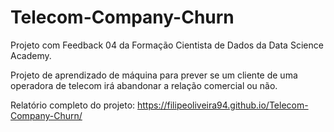# Telecom-Company-Churn
Projeto com Feedback 04 da Formação Cientista de Dados da Data Science Academy.

Projeto de aprendizado de máquina para prever se um cliente de uma operadora de telecom irá abandonar a relação comercial ou não.

Relatório completo do projeto: https://filipeoliveira94.github.io/Telecom-Company-Churn/
